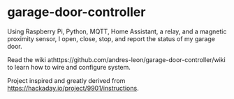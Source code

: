 # garage-door-controller
Using Raspberry Pi, Python, MQTT, Home Assistant, a relay, and a magnetic proximity sensor, I open, close, stop, and report the status of my garage door.

Read the wiki athttps://github.com/andres-leon/garage-door-controller/wiki to learn how to wire and configure system.

Project inspired and greatly derived from https://hackaday.io/project/9901/instructions.
